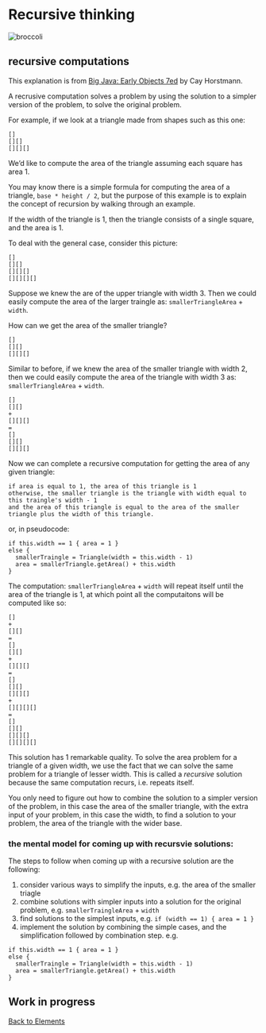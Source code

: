 # Recursive thinking

![broccoli](images/broccoli.png)

## recursive computations

This explanation is from [Big Java: Early Objects 7ed](https://www.wiley.com/en-us/Big+Java%3A+Early+Objects%2C+7th+Edition-p-9781119499091) by Cay Horstmann.

A recrusive computation solves a problem by using the solution to a simpler version of the problem, to solve the original problem.

For example, if we look at a triangle made from shapes such as this one:
```
[]
[][]
[][][]
```
We’d like to compute the area of the triangle assuming each square has area 1.

You may know there is a simple formula for computing the area of a triangle, `base * height / 2`, but the purpose of this example is to explain the concept of recursion by walking through an example.

If the width of the triangle is 1, then the triangle consists of a single square, and the area is 1.

To deal with the general case, consider this picture:
```
[]
[][]
[][][]
[][][][]
```
Suppose we knew the are of the upper triangle with width 3. Then we could easily compute the area of the larger traingle as:
`smallerTriangleArea` + `width`.

How can we get the area of the smaller triangle?

```
[]
[][]
[][][]
```
Similar to before, if we knew the area of the smaller triangle with width 2, then we could easily compute the area of the triangle with width 3 as:
`smallerTriangleArea` + `width`.
```
[]
[][]
+
[][][]
=
[]
[][]
[][][]
```
Now we can complete a recursive computation for getting the area of any given triangle:
```
if area is equal to 1, the area of this triangle is 1
otherwise, the smaller triangle is the triangle with width equal to this traingle's width - 1
and the area of this triangle is equal to the area of the smaller triangle plus the width of this triangle.
```
or, in pseudocode:
```
if this.width == 1 { area = 1 }
else {
  smallerTraingle = Triangle(width = this.width - 1)
  area = smallerTriangle.getArea() + this.width
}
```
The computation: `smallerTriangleArea` + `width` will repeat itself until the area of the triangle is 1, at which point all the computaitons will be computed like so:
```
[]
+
[][]
=
[]
[][]
+
[][][]
=
[]
[][]
[][][]
+
[][][][]
=
[]
[][]
[][][]
[][][][]
```
This solution has 1 remarkable quality. To solve the area problem for a triangle of a given width, we use the fact that we can solve the same problem for a triangle of lesser width. This is called a _recursive_ solution because the same computation recurs, i.e. repeats itself.

You only need to figure out how to combine the solution to a simpler version of the problem, in this case the area of the smaller triangle, with the extra input of your problem, in this case the width, to find a solution to your problem, the area of the triangle with the wider base.

### the mental model for coming up with recursvie solutions:

The steps to follow when coming up with a recursive solution are the following:
1. consider various ways to simplify the inputs, e.g. the area of the smaller triagle
2. combine solutions with simpler inputs into a solution for the original problem, e.g. `smallerTraingleArea` + `width` 
3. find solutions to the simplest inputs, e.g. `if (width == 1) { area = 1 }`
4. implement the solution by combining the simple cases, and the simplification followed by combination step. e.g.
```
if this.width == 1 { area = 1 }
else {
  smallerTraingle = Triangle(width = this.width - 1)
  area = smallerTriangle.getArea() + this.width
}
```

## Work in progress

[Back to Elements](README.md#recursive-thinking)
